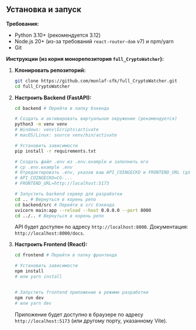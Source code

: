## Установка и запуск

**Требования:**

*   Python 3.10+ (рекомендуется 3.12)
*   Node.js 20+ (из-за требований `react-router-dom` v7) и npm/yarn
*   Git

**Инструкции (из корня монорепозитория `full_CryptoWatcher`):**

1.  **Клонировать репозиторий:**
    ```bash
    git clone https://github.com/monlaf-sfk/full_CryptoWatcher.git
    cd full_CryptoWatcher
    ```

2.  **Настроить Backend (FastAPI):**
    ```bash
    cd backend # Перейти в папку бэкенда

    # Создать и активировать виртуальное окружение (рекомендуется)
    python3 -m venv venv
    # Windows: venv\Scripts\activate
    # macOS/Linux: source venv/bin/activate

    # Установить зависимости
    pip install -r requirements.txt

    # Создать файл .env из .env.example и заполнить его
    # cp .env.example .env
    # Отредактировать .env, указав ваш API_COINGECKO и FRONTEND_URL (для локального CORS)
    # API_COINGECKO=CG-...
    # FRONTEND_URL=http://localhost:5173

    # Запустить backend сервер для разработки
    cd .. # Вернуться в корень репо
    cd backend/src # Перейти в src бэкенда
    uvicorn main:app --reload --host 0.0.0.0 --port 8000
    cd ../.. # Вернуться в корень репо
    ```
    API будет доступен по адресу `http://localhost:8000`. Документация: `http://localhost:8000/docs`.

3.  **Настроить Frontend (React):**
    ```bash
    cd frontend # Перейти в папку фронтенда

    # Установить зависимости
    npm install
    # или yarn install


    # Запустить frontend приложение в режиме разработки
    npm run dev
    # или yarn dev
    ```
    Приложение будет доступно в браузере по адресу `http://localhost:5173` (или другому порту, указанному Vite).
